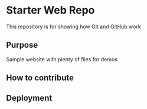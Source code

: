 # Starter Web Repo

This repository is for showing how Git and GitHub work

## Purpose

Sample website with plenty of files for demos

## How to contribute


## Deployment
